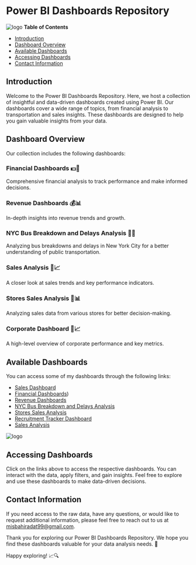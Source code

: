 # Power BI Dashboards Repository

![logo](https://github.com/misbahiradat/Forecasting-of-Currency-Price/blob/main/DALL%C2%B7E%202023-11-01%2011.34.15%20-%20Detailed%20full-screen%20layout%20of%20an%20intricate%20interactive%20dashboard.%20The%20design%20features%20organized%20widgets_%20pie%20charts%20depicting%20user%20demographics%2C%20vert.png)
**Table of Contents**
- [Introduction](#introduction)
- [Dashboard Overview](#dashboard-overview)
- [Available Dashboards](#available-dashboards)
- [Accessing Dashboards](#accessing-dashboards)
- [Contact Information](#contact-information)

## Introduction

Welcome to the Power BI Dashboards Repository. Here, we host a collection of insightful and data-driven dashboards created using Power BI. Our dashboards cover a wide range of topics, from financial analysis to transportation and sales insights. These dashboards are designed to help you gain valuable insights from your data.

## Dashboard Overview

Our collection includes the following dashboards:

### Financial Dashboards 💵💼
Comprehensive financial analysis to track performance and make informed decisions.

### Revenue Dashboards 💰📊
In-depth insights into revenue trends and growth.

### NYC Bus Breakdown and Delays Analysis 🚌🗽
Analyzing bus breakdowns and delays in New York City for a better understanding of public transportation.

### Sales Analysis 🛒📈
A closer look at sales trends and key performance indicators.

### Stores Sales Analysis 🏪📊
Analyzing sales data from various stores for better decision-making.

### Corporate Dashboard 🏢📈
A high-level overview of corporate performance and key metrics.

## Available Dashboards

You can access some of my dashboards through the following links:

- [Sales Dashboard](https://app.powerbi.com/view?r=eyJrIjoiZjlmNTM2ZmYtNjEwNy00YzhmLWFlNTQtYTFiZjdiZDdkYWU2IiwidCI6ImZlZTNiOTE2LTAxYzEtNDk4Ny1hNjQ2LWUxOTM0MzJiOWVhYSIsImMiOjl9)
- [Financial Dashboards](https://app.powerbi.com/view?r=eyJrIjoiMGI5MDM2ZDItZDc4Mi00NTM3LTgxNjktMzllNjg4ODg3Mzc4IiwidCI6ImZlZTNiOTE2LTAxYzEtNDk4Ny1hNjQ2LWUxOTM0MzJiOWVhYSIsImMiOjl9))
- [Revenue Dashboards](https://app.powerbi.com/view?r=eyJrIjoiODA4OGFlMjItYzg0ZS00YTA5LWFmZjItNDM1YmZkOTRhYTQxIiwidCI6ImZlZTNiOTE2LTAxYzEtNDk4Ny1hNjQ2LWUxOTM0MzJiOWVhYSIsImMiOjl9&pageName=ReportSectiona9df55179010b3731cc3)
- [NYC Bus Breakdown and Delays Analysis](https://app.powerbi.com/view?r=eyJrIjoiNDA2ZGZmNzYtMmE0NC00NzBiLWJmYTAtYjk4Y2MyOTgwYjc0IiwidCI6ImZlZTNiOTE2LTAxYzEtNDk4Ny1hNjQ2LWUxOTM0MzJiOWVhYSIsImMiOjl9)
- [Stores Sales Analysis](https://app.powerbi.com/view?r=eyJrIjoiZGE5MTEyZTAtNzI0Zi00OWFjLTlkMzEtMzQ3MjExM2Q2ZGY2IiwidCI6ImZlZTNiOTE2LTAxYzEtNDk4Ny1hNjQ2LWUxOTM0MzJiOWVhYSIsImMiOjl9)
- [Recruitment Tracker Dashboard](https://app.powerbi.com/view?r=eyJrIjoiMzQ3NTVmYjAtNzJjOS00YjhlLTg4MzMtNjk0OGM2ZTM4NTUxIiwidCI6ImZlZTNiOTE2LTAxYzEtNDk4Ny1hNjQ2LWUxOTM0MzJiOWVhYSIsImMiOjl9&pageName=ReportSection/)
- [Sales Analysis](https://app.powerbi.com/view?r=eyJrIjoiZTVmMDgxMjMtNGY1MC00N2E4LWJmOGEtNDc4M2M5YmFlNTg1IiwidCI6ImZlZTNiOTE2LTAxYzEtNDk4Ny1hNjQ2LWUxOTM0MzJiOWVhYSIsImMiOjl9)

![logo](https://github.com/misbahiradat/Forecasting-of-Currency-Price/blob/main/DALL%C2%B7E%202023-11-01%2011.33.04%20-%20Photo%20of%20a%20close-up%20digital%20screen%20displaying%20a%20comprehensive%20interactive%20dashboard.%20The%20dashboard%20contains%20various%20widgets_%20a%20map%20highlighting%20global.png)

## Accessing Dashboards

Click on the links above to access the respective dashboards. You can interact with the data, apply filters, and gain insights. Feel free to explore and use these dashboards to make data-driven decisions.

## Contact Information

If you need access to the raw data, have any questions, or would like to request additional information, please feel free to reach out to us at [misbahiradat99@gmail.com](mailto:misbahiradat99@gmail.com).

Thank you for exploring our Power BI Dashboards Repository. We hope you find these dashboards valuable for your data analysis needs. 🚀

Happy exploring! 📈🔍
 
 
 
 
 
 
 
 
 
 
 
 
 
 
 
 
 
 
 
 
 
 
 
 
 
 
 
 
 
 
 
 
 
 
 
 
 
 
 
 
 
 
 
 
 
 
 
 
 
 
 
 
 
 
 
 
 
 
 
 
 
 
 
 
 
 
 
 
 
 
 
 
 
 
 
 
 
 
 
 
 
 
 
 
 
 
 
 
 
 
 
 
 
 
 
 
 
 
 
 
 
 
 
 
 
 
 
 
 
 
 
 
 
 
 
 
 
 
 
 
 
 
 
 
 
 
 
 
 
 
 
 
 
 
 
 
 
 
 
 
 
 
 
 
 
 
 
 
 
 
 
 
 
 
 
 
 
 
 
 
 
 
 
 
 
 
 
 
 
 
 
 
 
 
 
 
 
 
 
 
 
 
 
 
 
 
 
 
 
 
 
 
 
 
 
 
 
 
 
 
 
 
 
 
 
 
 
 
 
 
 
 
 
 
 
 
 
 
 
 
 
 
 
 
 
 
 
 
 
 
 
 
 
 
 
 
 
 
 
 
 
 
 
 
 
 
 
 
 
 
 
 
 
 
 
 
 
